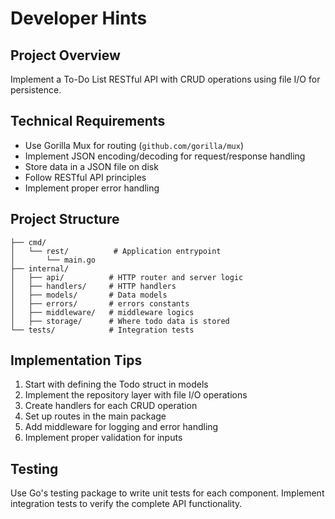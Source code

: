 # Developer Hints

## Project Overview
Implement a To-Do List RESTful API with CRUD operations using file I/O for persistence.

## Technical Requirements
- Use Gorilla Mux for routing (`github.com/gorilla/mux`)
- Implement JSON encoding/decoding for request/response handling
- Store data in a JSON file on disk
- Follow RESTful API principles
- Implement proper error handling

## Project Structure
```
├── cmd/
│   └── rest/          # Application entrypoint
│       └── main.go
├── internal/
│   ├── api/          # HTTP router and server logic
│   ├── handlers/     # HTTP handlers
│   ├── models/       # Data models
│   ├── errors/       # errors constants
│   ├── middleware/   # middleware logics
│   ├── storage/      # Where todo data is stored
└── tests/            # Integration tests
```

## Implementation Tips
1. Start with defining the Todo struct in models
2. Implement the repository layer with file I/O operations
3. Create handlers for each CRUD operation
4. Set up routes in the main package
5. Add middleware for logging and error handling
6. Implement proper validation for inputs

## Testing
Use Go's testing package to write unit tests for each component.
Implement integration tests to verify the complete API functionality.